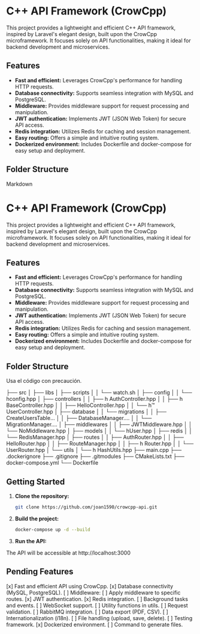 # C++ API Framework (CrowCpp)

This project provides a lightweight and efficient C++ API framework, inspired by Laravel's elegant design, built upon the CrowCpp microframework. It focuses solely on API functionalities, making it ideal for backend development and microservices.

## Features

- **Fast and efficient:** Leverages CrowCpp's performance for handling HTTP requests.
- **Database connectivity:** Supports seamless integration with MySQL and PostgreSQL.
- **Middleware:** Provides middleware support for request processing and manipulation.
- **JWT authentication:** Implements JWT (JSON Web Token) for secure API access.
- **Redis integration:** Utilizes Redis for caching and session management.
- **Easy routing:** Offers a simple and intuitive routing system.
- **Dockerized environment:** Includes Dockerfile and docker-compose for easy setup and deployment.

## Folder Structure

Markdown

# C++ API Framework (CrowCpp)

This project provides a lightweight and efficient C++ API framework, inspired by Laravel's elegant design, built upon the CrowCpp microframework. It focuses solely on API functionalities, making it ideal for backend development and microservices.

## Features

- **Fast and efficient:** Leverages CrowCpp's performance for handling HTTP requests.
- **Database connectivity:** Supports seamless integration with MySQL and PostgreSQL.
- **Middleware:** Provides middleware support for request processing and manipulation.
- **JWT authentication:** Implements JWT (JSON Web Token) for secure API access.
- **Redis integration:** Utilizes Redis for caching and session management.
- **Easy routing:** Offers a simple and intuitive routing system.
- **Dockerized environment:** Includes Dockerfile and docker-compose for easy setup and deployment.

## Folder Structure

Usa el código con precaución.

├── src
│ ├── libs
│ ├── scripts
│ │ └── watch.sh
│ ├── config
│ │ └── hconfig.hpp
│ ├── controllers
│ │ ├── h AuthController.hpp
│ │ ├── h BaseController.hpp
│ │ ├── HelloController.hpp
│ │ └── h™ UserController.hpp
│ ├── database
│ │ └── migrations
│ │ ├── CreateUsersTable...
│ │ ├── DatabaseManager....
│ │ └── MigrationManager....
│ ├── middlewares
│ │ ├── JWTMiddleware.hpp
│ │ └── NoMiddleware.hpp
│ ├── models
│ │ └── hUser.hpp
│ ├── redis
│ │ └── RedisManager.hpp
│ ├── routes
│ │ ├── AuthRouter.hpp
│ │ ├── HelloRouter.hpp
│ │ ├── RouteManager.hpp
│ │ ├── h Router.hpp
│ │ └── UserRouter.hpp
│ └── utils
│ └── h HashUtils.hpp
├── main.cpp
├── .dockerignore
├── .gitignore
├── .gitmodules
├── CMakeLists.txt
├── docker-compose.yml
└── Dockerfile

## Getting Started

1. **Clone the repository:**

   ```bash
   git clone https://github.com/joan1590/crowcpp-api.git
   ```

2. **Build the project:**

   ```bash
   docker-compose up -d --build
   ```

3. **Run the API:**

The API will be accessible at http://localhost:3000

## Pending Features

[x] Fast and efficient API using CrowCpp.
[x] Database connectivity (MySQL, PostgreSQL).
[ ] Middleware:
[ ] Apply middleware to specific routes.
[x] JWT authentication.
[x] Redis integration.
[ ] Background tasks and events.
[ ] WebSocket support.
[ ] Utility functions in utils.
[ ] Request validation.
[ ] RabbitMQ integration.
[ ] Data export (PDF, CSV).
[ ] Internationalization (i18n).
[ ] File handling (upload, save, delete).
[ ] Testing framework.
[x] Dockerized environment.
[ ] Command to generate files.
